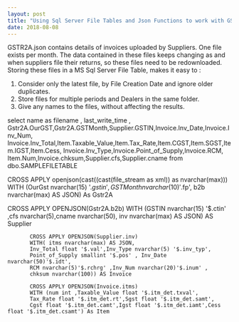 ```yaml
---
layout: post
title: "Using Sql Server File Tables and Json Functions to work with GSTR2A Files "
date: 2018-08-08
---
```


GSTR2A.json contains details of invoices uploaded by Suppliers. One file exists per month. The data contained in these files keeps changing as and when suppliers file their returns, so these files need to be redownloaded. Storing these files in a  MS Sql Server File Table, makes it easy to :

1. Consider only the latest file, by File Creation Date and ignore older duplicates.
2. Store files for multiple periods and Dealers in the same folder.
3. Give any names to the files, without affecting the results.

select  name as filename , last_write_time ,
     Gstr2A.OurGST,Gstr2A.GSTMonth,Supplier.GSTIN,Invoice.Inv_Date,Invoice.Inv_Num,
	 Invoice.Inv_Total,Item.Taxable_Value,Item.Tax_Rate,Item.CGST,Item.SGST,Item.IGST,Item.Cess,
	 Invoice.Inv_Type,Invoice.Point_of_Supply,Invoice.RCM,
	 Item.Num,Invoice.chksum,Supplier.cfs,Supplier.cname from dbo.SAMPLEFILETABLE 

CROSS APPLY openjson(cast((cast(file_stream as xml)) as nvarchar(max))) 
WITH (OurGst nvarchar(15) '$.gstin',  GSTMonth nvarchar(10) '$.fp', 
b2b nvarchar(max) AS JSON) As Gstr2A

CROSS APPLY OPENJSON(Gstr2A.b2b)
	       WITH (GSTIN nvarchar(15) '$.ctin' ,cfs nvarchar(5),cname nvarchar(50),
	       inv nvarchar(max) AS JSON) AS Supplier
		   

		   CROSS APPLY OPENJSON(Supplier.inv)
		   WITH( itms nvarchar(max) AS JSON,
		   Inv_Total float '$.val',Inv_Type nvarchar(5) '$.inv_typ',
		   Point_of_Supply smallint '$.pos' , Inv_Date nvarchar(50)'$.idt',
		   RCM nvarchar(5)'$.rchrg' ,Inv_Num nvarchar(20)'$.inum' ,
		   chksum nvarchar(100)) AS Invoice

		   CROSS APPLY OPENJSON(Invoice.itms)
		   WITH (num int ,Taxable_Value float '$.itm_det.txval',
		   Tax_Rate float '$.itm_det.rt',Sgst float '$.itm_det.samt',
		   Cgst float '$.itm_det.camt',Igst float '$.itm_det.iamt',Cess float '$.itm_det.csamt') As Item

